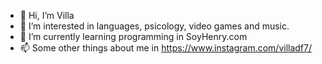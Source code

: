 - 👋 Hi, I’m Villa
- 👀 I’m interested in languages, psicology, video games and music.
- 🌱 I’m currently learning programming in SoyHenry.com
- 📫 Some other things about me in https://www.instagram.com/villadf7/

<!---
fvilla07/fvilla07 is a ✨ special ✨ repository because its `README.md` (this file) appears on your GitHub profile.
You can click the Preview link to take a look at your changes.
--->
